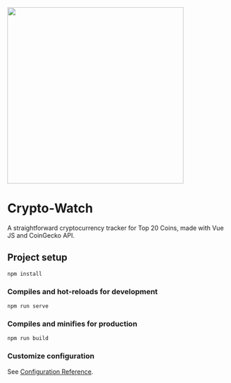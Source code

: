 <img src="https://github.com/EvgenyNazarovs/My-files/blob/master/crypto-watch-screenshots/crypto-watch-1.png" width="400">

# Crypto-Watch

A straightforward cryptocurrency tracker for Top 20 Coins, made with Vue JS and CoinGecko API.

## Project setup
```
npm install
```

### Compiles and hot-reloads for development
```
npm run serve
```

### Compiles and minifies for production
```
npm run build
```

### Customize configuration
See [Configuration Reference](https://cli.vuejs.org/config/).
